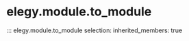 
# elegy.module.to_module

::: elegy.module.to_module
    selection:
        inherited_members: true